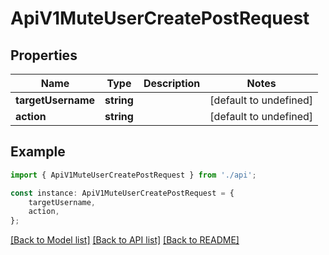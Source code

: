 # ApiV1MuteUserCreatePostRequest


## Properties

Name | Type | Description | Notes
------------ | ------------- | ------------- | -------------
**targetUsername** | **string** |  | [default to undefined]
**action** | **string** |  | [default to undefined]

## Example

```typescript
import { ApiV1MuteUserCreatePostRequest } from './api';

const instance: ApiV1MuteUserCreatePostRequest = {
    targetUsername,
    action,
};
```

[[Back to Model list]](../README.md#documentation-for-models) [[Back to API list]](../README.md#documentation-for-api-endpoints) [[Back to README]](../README.md)
